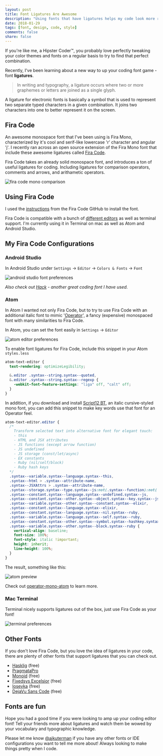 ```yaml
---
layout: post
title: Font Ligatures Are Awesome
description: "Using fonts that have ligatures helps my code look more readable and - more importantly - cool 😎"
date: 2018-01-29
tags: [font, design, code, style]
comments: false
share: false
---
```


If you're like me, a Hipster Coder™, you probably love perfectly tweaking your color themes and fonts on a regular basis to try to find that perfect combination.

Recently, I've been learning about a new way to up your coding font game - font **ligatures**.

> In writing and typography, a ligature occurs where two or more graphemes or letters are joined as a single glyph.

A ligature for electronic fonts is basically a symbol that is used to represent two separate typed characters in a given combination.  It joins two characters into one to better represent it on the screen.

## Fira Code

An awesome monospace font that I've been using is Fira Mono, characterized by it's cool and serif-like lowercase 'r' character and angular 'j'.  I recently ran across an open source extension of the Fira Mono font that include these awesome ligatures called [Fira Code](https://github.com/tonsky/FiraCode).

Fira Code takes an already solid monospace font, and introduces a ton of useful ligatures for coding.  Including ligatures for comparison operators, comments and arrows, and arithametic operators.

![fira code mono comparison](https://github.com/tonsky/FiraCode/blob/master/showcases/all_ligatures.png?raw=true)

## Using Fira Code

I used the [instructions](https://github.com/tonsky/FiraCode/wiki) from the Fira Code GitHub to install the font.

Fira Code is compatible with a bunch of [different editors](https://github.com/tonsky/FiraCode#editor-support) as well as terminal support.  I'm currently using it in Terminal on mac as well as Atom and Android Studio.

## My Fira Code Configurations

### Android Studio

In Android Studio under `Settings` → `Editor` → `Colors & Fonts` → `Font`

![android studio font preferences](https://github.com/robotsquidward/robotsquidward.github.io/blob/master/images/android-font-preferences.png?raw=true)

*Also check out [Hack](https://github.com/source-foundry/Hack) - another great coding font I have used.*

### Atom

In Atom I wanted not only Fira Code, but to try to use Fira Code with an additional italic font to mimic '[Operator](https://www.typography.com/blog/introducing-operator)', a fancy (expensive) monospaced font with many similarities to Fira Code.

In Atom, you can set the font easily in `Settings` → `Editor`

![atom editor preferences](https://github.com/robotsquidward/robotsquidward.github.io/blob/master/images/atom-preferences-1.png?raw=true)

To enable font ligatures for Fira Code, include this snippet in your Atom `styles.less`

```css
atom-text-editor {
  text-rendering: optimizeLegibility;

  &.editor .syntax--string.syntax--quoted,
  &.editor .syntax--string.syntax--regexp {
    -webkit-font-feature-settings: "liga" off, "calt" off;
  }
}
```

In addition, if you download and install [Script12 BT](https://www.myfontsfree.com/134618/script12pitchbt.htm), an italic cursive-styled mono font, you can add this snippet to make key words use that font for an Operator feel.

```css
atom-text-editor.editor {
  /*
    Transform selected text into alternative font for elegant touch:
    - this
    - HTML and JSX attributes
    - JS functions (except arrow function)
    - JS undefined
    - JS storage (const/let/async)
    - EX constants
    - Ruby (nil/self/block)
    - Ruby hash keys
  */
  .syntax--variable.syntax--language.syntax--this,
  .syntax--html > .syntax--attribute-name,
  .syntax--JSXAttrs > .syntax--attribute-name,
  .syntax--storage.syntax--type.syntax--js:not(.syntax--function):not(.syntax--arrow),
  .syntax--constant.syntax--language.syntax--undefined.syntax--js,
  .syntax--constant.syntax--other.syntax--object.syntax--key.syntax--js,
  .syntax--variable.syntax--other.syntax--constant.syntax--elixir,
  .syntax--constant.syntax--language.syntax--elixir,
  .syntax--constant.syntax--language.syntax--nil.syntax--ruby,
  .syntax--variable.syntax--language.syntax--self.syntax--ruby,
  .syntax--constant.syntax--other.syntax--symbol.syntax--hashkey.syntax--ruby,
  .syntax--variable.syntax--other.syntax--block.syntax--ruby {
    vertical-align: baseline;
    font-size: 100%;
    font-style: italic !important;
    height: inherit;
    line-height: 100%;
  }
}
```

The result, something like this:

![atom preview](https://github.com/klippx/operator-mono-atom/blob/master/img/JSX.png?raw=true)

Check out [operator-mono-atom](https://github.com/klippx/operator-mono-atom) to learn more.

### Mac Terminal

Terminal nicely supports ligatures out of the box, just use Fira Code as your font!

![terminal preferences](https://github.com/robotsquidward/robotsquidward.github.io/blob/master/images/terminal-preferences.png?raw=true)

## Other Fonts

If you don't love Fira Code, but you love the idea of ligatures in your code, there are plenty of other fonts that support ligatures that you can check out.

- [Hasklig](https://github.com/i-tu/Hasklig) (free)
- [PragmataPro](http://www.fsd.it/fonts/pragmatapro.htm)
- [Monoid](http://larsenwork.com/monoid/) (free)
- [Fixedsys Excelsior](https://github.com/kika/fixedsys) (free)
- [Iosevka](https://be5invis.github.io/Iosevka/) (free)
- [DejaVu Sans Code](https://github.com/SSNikolaevich/DejaVuSansCode) (free)

## Fonts are fun

Hope you had a good time if you were looking to amp up your coding editor font!  Tell your friends more about ligatures and watch them be wowed by your vocabulary and typographic knowledge.

Please let me know [@ajkuterman](http://twitter.com/ajkueterman) if you have any other fonts or IDE configurations you want to tell me more about!  Always looking to make things pretty when I code.
